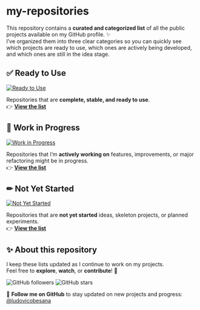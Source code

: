 # my-repositories

This repository contains a **curated and categorized list** of all the public projects available on my GitHub profile. ✨  
I’ve organized them into three clear categories so you can quickly see which projects are ready to use, which ones are actively being developed, and which ones are still in the idea stage.

## ✅ Ready to Use

[![Ready to Use](https://img.shields.io/badge/%E2%9C%85-Ready%20to%20Use-brightgreen)](https://github.com/stars/ludovicobesana/lists/ready-to-use)

Repositories that are **complete, stable, and ready to use**.  
👉 **[View the list](https://github.com/stars/ludovicobesana/lists/ready-to-use)**

## 🚧 Work in Progress

[![Work in Progress](https://img.shields.io/badge/%F0%9F%9A%A7-Work%20in%20Progress-orange)](https://github.com/stars/ludovicobesana/lists/work-in-progress)

Repositories that I’m **actively working on** features, improvements, or major refactoring might be in progress.  
👉 **[View the list](https://github.com/stars/ludovicobesana/lists/work-in-progress)**

## ✏ Not Yet Started

[![Not Yet Started](https://img.shields.io/badge/%E2%9C%8F%EF%B8%8F-Not%20Yet%20Started-blue)](https://github.com/stars/ludovicobesana/lists/not-yet-started)

Repositories that are **not yet started** ideas, skeleton projects, or planned experiments.  
👉 **[View the list](https://github.com/stars/ludovicobesana/lists/not-yet-started)**


## ✨ About this repository

I keep these lists updated as I continue to work on my projects.  
Feel free to **explore**, **watch**, or **contribute**! 🚀

![GitHub followers](https://img.shields.io/github/followers/ludovicobesana?style=social)
![GitHub stars](https://img.shields.io/github/stars/ludovicobesana?affiliations=OWNER%2CCOLLABORATOR&style=social)

📌 **Follow me on GitHub** to stay updated on new projects and progress: [@ludovicobesana](https://github.com/ludovicobesana)
